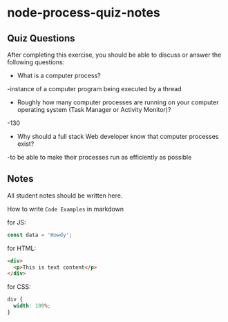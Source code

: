 # node-process-quiz-notes

## Quiz Questions

After completing this exercise, you should be able to discuss or answer the following questions:

- What is a computer process?

-instance of a computer program being executed by a thread

- Roughly how many computer processes are running on your computer operating system (Task Manager or Activity Monitor)?

-130

- Why should a full stack Web developer know that computer processes exist?

-to be able to make their processes run as efficiently as possible

## Notes

All student notes should be written here.

How to write `Code Examples` in markdown

for JS:

```javascript
const data = 'Howdy';
```

for HTML:

```html
<div>
  <p>This is text content</p>
</div>
```

for CSS:

```css
div {
  width: 100%;
}
```
